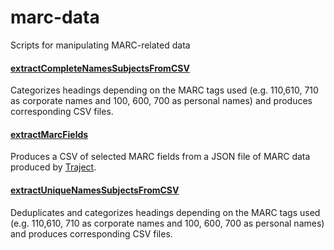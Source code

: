 # marc-data
Scripts for manipulating MARC-related data

#### [extractCompleteNamesSubjectsFromCSV](extractCompleteNamesSubjectsFromCSV.py)
Categorizes headings depending on the MARC tags used (e.g. 110,610, 710 as corporate names and 100, 600, 700 as personal names) and produces corresponding CSV files.

#### [extractMarcFields](extractMarcFields.py)
Produces a CSV of selected MARC fields from a JSON file of MARC data produced by [Traject](https://github.com/traject/traject).

#### [extractUniqueNamesSubjectsFromCSV](extractMarcFields.py)
Deduplicates and categorizes headings depending on the MARC tags used (e.g. 110,610, 710 as corporate names and 100, 600, 700 as personal names) and produces corresponding CSV files.
